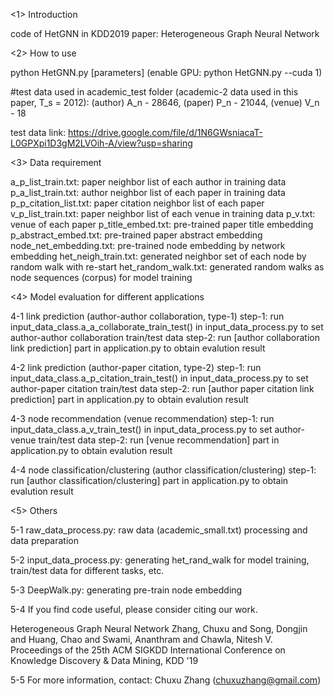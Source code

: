 <1> Introduction 

code of HetGNN in KDD2019 paper: Heterogeneous Graph Neural Network 

<2> How to use

python HetGNN.py [parameters]
(enable GPU: python HetGNN.py --cuda 1)

#test data used in academic_test folder (academic-2 data used in this paper, T_s = 2012): (author) A_n - 28646, (paper) P_n - 21044, (venue) V_n - 18

test data link: https://drive.google.com/file/d/1N6GWsniacaT-L0GPXpi1D3gM2LVOih-A/view?usp=sharing

<3> Data requirement

a_p_list_train.txt: paper neighbor list of each author in training data
p_a_list_train.txt: author neighbor list of each paper in training data
p_p_citation_list.txt: paper citation neighbor list of each paper 
v_p_list_train.txt: paper neighbor list of each venue in training data
p_v.txt: venue of each paper
p_title_embed.txt: pre-trained paper title embedding
p_abstract_embed.txt: pre-trained paper abstract embedding
node_net_embedding.txt: pre-trained node embedding by network embedding
het_neigh_train.txt: generated neighbor set of each node by random walk with re-start 
het_random_walk.txt: generated random walks as node sequences (corpus) for model training

<4> Model evaluation for different applications

4-1 link prediction (author-author collaboration, type-1)
step-1: run input_data_class.a_a_collaborate_train_test() in input_data_process.py to set author-author collaboration train/test data 
step-2: run [author collaboration link prediction] part in application.py to obtain evalution result 

4-2 link prediction (author-paper citation, type-2)
step-1: run input_data_class.a_p_citation_train_test() in input_data_process.py to set author-paper citation train/test data
step-2: run [author paper citation link prediction] part in application.py to obtain evalution result 

4-3 node recommendation (venue recommendation)
step-1: run input_data_class.a_v_train_test() in input_data_process.py to set author-venue train/test data
step-2: run [venue recommendation] part in application.py to obtain evalution result 

4-4 node classification/clustering (author classification/clustering)
step-1: run [author classification/clustering] part in application.py to obtain evalution result 

<5> Others

5-1 raw_data_process.py: raw data (academic_small.txt) processing and data preparation

5-2 input_data_process.py: generating het_rand_walk for model training, train/test data for different tasks, etc. 

5-3 DeepWalk.py: generating pre-train node embedding 

5-4 If you find code useful, please consider citing our work.

Heterogeneous Graph Neural Network
Zhang, Chuxu and Song, Dongjin and Huang, Chao and Swami, Ananthram and Chawla, Nitesh V.
Proceedings of the 25th ACM SIGKDD International Conference on Knowledge Discovery & Data Mining, KDD '19

5-5 For more information, contact: Chuxu Zhang (chuxuzhang@gmail.com)

